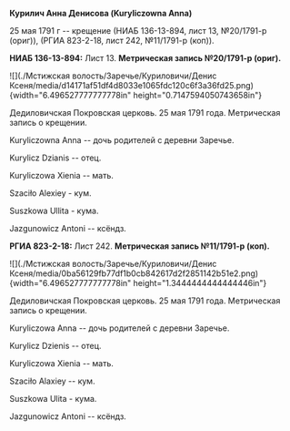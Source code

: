 **Курилич Анна Денисова (Kuryliczowna Anna)**

25 мая 1791 г -- крещение (НИАБ 136-13-894, лист 13, №20/1791-р (ориг)),
(РГИА 823-2-18, лист 242, №11/1791-р (коп)).

**НИАБ 136-13-894:** Лист 13. **Метрическая запись №20/1791-р (ориг).**

![](./Мстижская волость/Заречье/Куриловичи/Денис Ксеня/media/d14171af51df4d8033e1065fdc120c6f3a36fd25.png){width="6.496527777777778in"
height="0.7147594050743658in"}

Дедиловичская Покровская церковь. 25 мая 1791 года. Метрическая запись о
крещении.

Kuryliczowna Anna -- дочь родителей с деревни Заречье.

Kurylicz Dzianis -- отец.

Kuryliczowa Xienia -- мать.

Szaciło Alexiey - кум.

Suszkowa Ullita - кума.

Jazgunowicz Antoni -- ксёндз.

**РГИА 823-2-18:** Лист 242. **Метрическая запись №11/1791-р (коп).**

![](./Мстижская волость/Заречье/Куриловичи/Денис Ксеня/media/0ba56129fb77df1b0cb842617d2f2851142b51e2.png){width="6.496527777777778in"
height="1.3444444444444446in"}

Дедиловичская Покровская церковь. 25 мая 1791 года. Метрическая запись о
крещении.

Kuryliczowa Anna -- дочь родителей с деревни Заречье.

Kurylicz Dzienis -- отец.

Kuryliczowa Xienia -- мать.

Szaciło Alaxiey -- кум.

Suszkowa Ulita - кума.

Jazgunowicz Antoni -- ксёндз.
